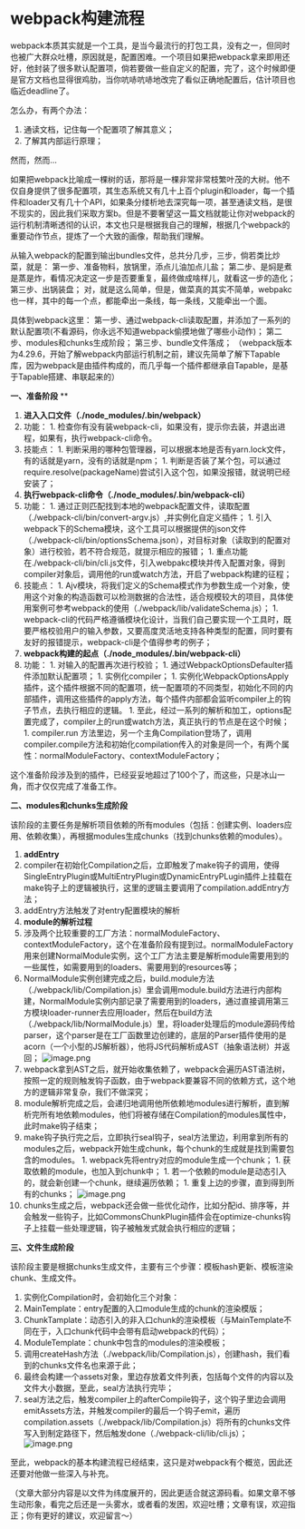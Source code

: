 # webpack构建流程



webpack本质其实就是一个工具，是当今最流行的打包工具，没有之一，但同时也被广大群众吐槽，原因就是，配置困难。一个项目如果把webpack拿来即用还好，他封装了很多默认配置项，倘若要做一些自定义的配置，完了，这个时候即便是官方文档也显得很鸡肋，当你吭哧吭哧地改完了看似正确地配置后，估计项目也临近deadline了。


怎么办，有两个办法：

  1. 通读文档，记住每一个配置项了解其意义；
  1. 了解其内部运行原理；



然而，然而...


如果把webpack比喻成一棵树的话，那将是一棵非常非常枝繁叶茂的大树。他不仅自身提供了很多配置项，其生态系统又有几十上百个plugin和loader，每一个插件和loader又有几十个API，如果条分缕析地去深究每一项，甚至通读文档，是很不现实的，因此我们采取方案b。但是不要奢望这一篇文档就能让你对webpack的运行机制清晰透彻的认识，本文也只是根据我自己的理解，根据几个webpack的重要动作节点，提炼了一个大致的画像，帮助我们理解。


从输入webpack的配置到输出bundles文件，总共分几步，三步，倘若类比炒菜，就是：
第一步、准备物料，放锅里，添点儿油加点儿盐；
第二步、是焖是煮是蒸是炸，看情况决定这一步是否要重复，最终做成啥样儿，就看这一步的造化；
第三步、出锅装盘；
对，就是这么简单，但是，做菜真的其实不简单，webpakc也一样，其中的每一个点，都能牵出一条线，每一条线，又能牵出一个面。


具体到webpack这里：
第一步、通过webpack-cli读取配置，并添加了一系列的默认配置项(不看源码，你永远不知道webpack偷摸地做了哪些小动作)；
第二步、modules和chunks生成阶段；
第三步、bundle文件落成；
（webpack版本为4.29.6，开始了解webpack内部运行机制之前，建议先简单了解下Tapable库，因为webpack是由插件构成的，而几乎每一个插件都继承自Tapable，是基于Tapable搭建、串联起来的）




**一、准备阶段**
**

1. **进入入口文件（****./node_modules/.bin/webpack****）**
  1. 功能：
    1. 检查你有没有装webpack-cli，如果没有，提示你去装，并退出进程，如果有，执行webpack-cli命令。
  2. 技能点：
    1. 判断采用的哪种包管理器，可以根据本地是否有yarn.lock文件，有的话就是yarn，没有的话就是npm；
    1. 判断是否装了某个包，可以通过require.resolve(packageName)尝试引入这个包，如果没报错，就说明已经安装了；
2. **执行webpack-cli命令（****./node_modules/.bin/webpack-cli****）**
  1. 功能：
    1. 通过正则匹配找到本地的webpack配置文件，读取配置（./webpack-cli/bin/convert-argv.js）,并实例化自定义插件；
    1. 引入webpack下的Schema模块，这个工具可以根据提供的json文件（./webpack-cli/bin/optionsSchema.json），对目标对象（读取到的配置对象）进行校验，若不符合规范，就提示相应的报错；
    1. 重点功能在./webpack-cli/bin/cli.js文件，引入webpakc模块并传入配置对象，得到compiler对象后，调用他的run或watch方法，开启了webpack构建的征程；
  2. 技能点：
    1. Ajv模块，将我们定义的Schema模式作为参数生成一个对象，使用这个对象的构造函数可以检测数据的合法性，适合规模较大的项目，具体使用案例可参考webpack的使用（./webpack/lib/validateSchema.js）；
    1. webpack-cli的代码严格遵循模块化设计，当我们自己要实现一个工具时，既要严格校验用户的输入参数，又要高度灵活地支持各种类型的配置，同时要有友好的报错提示，webpack-cli是个值得参考的例子；
3. **webpack构建的起点（****./node_modules/.bin/webpack-cli****）**
  1. 功能：
    1. 对输入的配置再次进行校验；
    1. 通过WebpackOptionsDefaulter插件添加默认配置项；
    1. 实例化compiler；
    1. 实例化WebpackOptionsApply插件，这个插件根据不同的配置项，统一配置项的不同类型，初始化不同的内部插件，调用这些插件的apply方法，每个插件内部都会监听compiler上的钩子节点，去执行相应的逻辑。
    1. 至此，经过一系列的解析和加工，options配置完成了，compiler上的run或watch方法，真正执行的节点是在这个时候；
    1. compiler.run 方法里边，另一个主角Compilation登场了，调用compiler.compile方法和初始化compilation传入的对象是同一个，有两个属性：normalModuleFactory、contextModuleFactory；



这个准备阶段涉及到的插件，已经妥妥地超过了100个了，而这些，只是冰山一角，而才仅仅完成了准备工作。




**二、modules和chunks生成阶段**


该阶段的主要任务是解析项目依赖的所有modules（包括：创建实例、loaders应用、依赖收集），再根据modules生成chunks（找到chunks依赖的modules）。


1. **addEntry**
  1. compiler在初始化Compilation之后，立即触发了make钩子的调用，使得SingleEntryPlugin或MultiEntryPlugin或DynamicEntryPLugin插件上挂载在make钩子上的逻辑被执行，这里的逻辑主要调用了compilation.addEntry方法；
  1. addEntry方法触发了对entry配置模块的解析
2. **module的解析过程**
  1. 涉及两个比较重要的工厂方法：normalModuleFactory、contextModuleFactory，这个在准备阶段有提到过。normalModuleFactory用来创建NormalModule实例，这个工厂方法主要是解析module需要用到的一些属性，如需要用到的loaders、需要用到的resources等；
  1. NormalModule实例创建完成之后，build.module方法（./webpack/lib/Compilation.js）里会调用module.build方法进行内部构建，NormalModule实例内部记录了需要用到的loaders，通过直接调用第三方模块loader-runner去应用loader，然后在build方法（./webpack/lib/NormalModule.js）里，将loader处理后的module源码传给parser，这个parser是在工厂函数里边创建的，底层的Parser插件使用的是acorn（一个小型的JS解析器），他将JS代码解析成AST（抽象语法树）并返回；
![image.png](https://intranetproxy.alipay.com/skylark/lark/0/2019/png/179805/1565322265573-d21cc6e1-af37-49e2-ad2f-4e2c83cb0efa.png#align=left&display=inline&height=118&name=image.png&originHeight=236&originWidth=907&size=59463&status=done&width=453.5)
  1. webpack拿到AST之后，就开始收集依赖了，webpack会遍历AST语法树，按照一定的规则触发钩子函数，由于webpack要兼容不同的依赖方式，这个地方的逻辑非常复杂，我们不做深究；
  1. module解析完成之后，会递归地调用他所依赖地modules进行解析，直到解析完所有地依赖modules，他们将被存储在Compilation的modules属性中，此时make钩子结束；
  1. make钩子执行完之后，立即执行seal钩子，seal方法里边，利用拿到所有的modules之后，webpack开始生成chunk，每个chunk的生成就是找到需要包含的modules。
    1. webpack先将entry对应的module生成一个chunk；
    1. 获取依赖的module，也加入到chunk中；
    1. 若一个依赖的module是动态引入的，就会新创建一个chunk，继续遍历依赖；
    1. 重复上边的步骤，直到得到所有的chunks；
![image.png](https://intranetproxy.alipay.com/skylark/lark/0/2019/png/179805/1565337347289-ce4b1517-a461-49e5-a5c9-1c4998faf43b.png#align=left&display=inline&height=312&name=image.png&originHeight=623&originWidth=851&size=140899&status=done&width=425.5)
  6. chunks生成之后，webpack还会做一些优化动作，比如分配id、排序等，并会触发一些钩子，比如CommonsChunkPlugin插件会在optimize-chunks钩子上挂载一些处理逻辑，钩子被触发式就会执行相应的逻辑；





**三、文件生成阶段**


该阶段主要是根据chunks生成文件，主要有三个步骤：模板hash更新、模板渲染chunk、生成文件。

1. 实例化Compilation时，会初始化三个对象：
  1. MainTemplate：entry配置的入口module生成的chunk的渲染模版；
  1. ChunkTamplate：动态引入的非入口chunk的渲染模板（与MainTemplate不同在于，入口chunk代码中会带有启动webpack的代码）；
  1. ModuleTemplate：chunk中包含的modules的渲染模板；
2. 调用createHash方法（./webpack/lib/Compilation.js），创建hash，我们看到的chunks文件名也来源于此；
2. 最终会构建一个assets对象，里边存放着文件列表，包括每个文件的内容以及文件大小数据，至此，seal方法执行完毕；
2. seal方法之后，触发compiler上的afterCompile钩子，这个钩子里边会调用emitAssets方法，并触发compiler的最后一个钩子emit，遍历compilation.assets（./webpack/lib/Compilation.js）将所有的chunks文件写入到制定路径下，然后触发done（./webpack-cli/lib/cli.js）；
![image.png](https://intranetproxy.alipay.com/skylark/lark/0/2019/png/179805/1565340294802-fc77bc20-4e46-4385-a78f-4a239e6badb4.png#align=left&display=inline&height=206&name=image.png&originHeight=411&originWidth=830&size=78004&status=done&width=415)

至此，webpack的基本构建流程已经结束，这只是对webpack有个概览，因此还还要对他做一些深入与补充。


（文章大部分内容是以文件为纬度展开的，因此更适合就这源码看。如果文章不够生动形象，看完之后还是一头雾水，或者看的发困，欢迎吐槽；文章有误，欢迎指正；你有更好的建议，欢迎留言～）






















